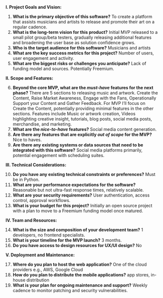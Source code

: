 **I. Project Goals and Vision:**

1. **What is the primary objective of this software?** To create a platform that assists musicians and artists to release and promote their art on a regular cadence.  
2. **What is the long-term vision for this product?** Initial MVP released to a small pilot group/beta testers, gradually releasing additional features and broadening the user base as solution confidence grows.  
3. **Who is the target audience for this software?** Musicians and artists  
4. **What are the key success metrics for this project?** Number of users, user engagement and activity.  
5. **What are the biggest risks or challenges you anticipate?** Lack of funding model and sources. Potentially Freemium.

**II. Scope and Features:**

6. **Beyond the core MVP, what are the *must-have* features for the next phase?** There are 5 sections to releasing music and artwork. Create the Content, Raise Market Awareness, Engage with the Fans, Operationally Support your Content and Gather Feedback. For MVP I’ll focus on Create the Content, potentially providing minimal features in the other sections. Features include Music or artwork creation, Videos highlighting creative insight, tutorials, blog posts, social media posts, merchandise, and marketing.  
7. **What are the *nice-to-have* features?** Social media content generation.  
8. **Are there any features that are explicitly *out of scope* for the MVP?** Nice to haves.  
9. **Are there any existing systems or data sources that need to be integrated with this software?** Social media platforms primarily, potential engagement with scheduling suites.

**III. Technical Considerations:**

10. **Do you have any existing technical constraints or preferences?** Must be in Python.  
11. **What are your performance expectations for the software?** Reasonable but not ultra-fast response times, relatively scalable.  
12. **What are your security requirements?** User authentication, access control, approval workflows.  
13. **What is your budget for this project?** Initially an open source project with a plan to move to a Freemium funding model once matured.

**IV. Team and Resources:**

14. **What is the size and composition of your development team?** 1 developers, no frontend specialists.  
15. **What is your timeline for the MVP launch?** 3 months.  
16. **Do you have access to design resources for UX/UI design?** No

**V. Deployment and Maintenance:**

17. **Where do you plan to host the web application?** One of the cloud providers e.g., AWS, Google Cloud  
18. **How do you plan to distribute the mobile applications?** app stores, in-house distribution  
19. **What is your plan for ongoing maintenance and support?** Weekly cadence to monitor patching and security vulnerabilities.
